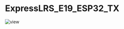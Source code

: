 # ExpressLRS_E19_ESP32_TX

![view](ExpressLRS_E19_ESP32_TX/blob/main/TX/433-915TX/飞苹果自制.jpg "elrs view")
